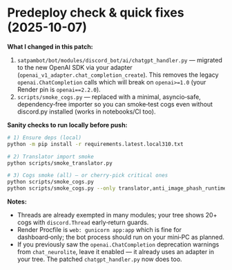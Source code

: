 # Predeploy check & quick fixes (2025-10-07)

**What I changed in this patch:**
1. `satpambot/bot/modules/discord_bot/ai/chatgpt_handler.py` — migrated to the new OpenAI SDK via your adapter (`openai_v1_adapter.chat_completion_create`). This removes the legacy `openai.ChatCompletion` calls which will break on `openai>=1.0` (your Render pin is `openai==2.2.0`).  
2. `scripts/smoke_cogs.py` — replaced with a minimal, asyncio‑safe, dependency‑free importer so you can smoke‑test cogs even without discord.py installed (works in notebooks/CI too).

**Sanity checks to run locally before push:**

```bash
# 1) Ensure deps (local)
python -m pip install -r requirements.latest.local310.txt

# 2) Translator import smoke
python scripts/smoke_translator.py

# 3) Cogs smoke (all) — or cherry-pick critical ones
python scripts/smoke_cogs.py
python scripts/smoke_cogs.py --only translator,anti_image_phash_runtime,first_touch_attachment_ban,anti_image_scored_guard,temp_dismiss_log,repo_guild_sync_bootstrap
```

**Notes:**
- Threads are already exempted in many modules; your tree shows 20+ cogs with `discord.Thread` early‑return guards.
- Render Procfile is `web: gunicorn app:app` which is fine for dashboard‑only; the bot process should run on your mini‑PC as planned.
- If you previously saw the `openai.ChatCompletion` deprecation warnings from `chat_neurolite`, leave it enabled — it already uses an adapter in your tree. The patched `chatgpt_handler.py` now does too.
